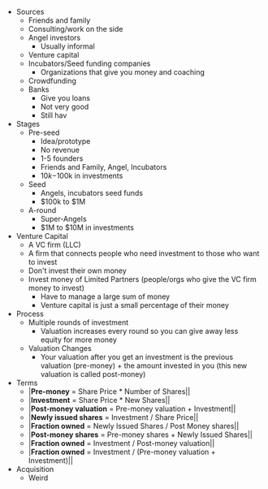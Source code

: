 - Sources
	- Friends and family
	- Consulting/work on the side
	- Angel investors
		- Usually informal
	- Venture capital
	- Incubators/Seed funding companies
		- Organizations that give you money and coaching
	- Crowdfunding
	- Banks
		- Give you loans
		- Not very good
		- Still hav
- Stages
	- Pre-seed
		- Idea/prototype
		- No revenue
		- 1-5 founders
		- Friends and Family, Angel, Incubators
		- $10k-$100k in investments 
	- Seed
		- Angels, incubators seed funds
		- $100k to $1M
	- A-round
		- Super-Angels
		- $1M to $10M in investments
- Venture Capital
	-  A VC firm (LLC)
	- A firm that connects people who need investment to those who want to invest
	- Don't invest their own money
	- Invest money of Limited Partners (people/orgs who give the VC firm money to invest)
		- Have to manage a large sum of money
		- Venture capital is just a small percentage of their money
- Process
	- Multiple rounds of investment
		- Valuation increases every round so you can give away less equity for more money
	- Valuation Changes
		- Your valuation after you get an investment is the previous valuation (pre-money) + the amount invested in you (this new valuation is called post-money)
- Terms
	- |**Pre-money** = Share Price * Number of Shares||
	- |**Investment** = Share Price * New Shares||
	- |**Post-money valuation** = Pre-money valuation + Investment||
	- |**Newly issued shares** = Investment / Share Price||
	- |**Fraction owned** = Newly Issued Shares / Post Money shares||
	- |**Post-money shares** = Pre-money shares + Newly Issued Shares||
	- |**Fraction owned** = Investment / Post-money valuation||
	- |**Fraction owned** = Investment / (Pre-money valuation + Investment)||
- Acquisition
	- Weird